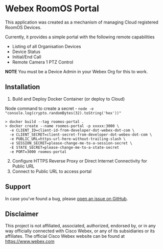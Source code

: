 # Webex RoomOS Portal

This application was created as a mechanism of managing Cloud registered RoomOS Devices. 

Currently, it provides a simple portal with the following remote capabilities
- Listing of all Organisation Devices
- Device Status
- Initial/End Call 
- Remote Camera 1 PTZ Control

**NOTE** You must be a Device Admin in your Webex Org for this to work.

## Installation

1. Build and Deploy Docker Container (or deploy to Cloud)

Node command to create a secret - `node -e "console.log(crypto.randomBytes(32).toString('hex'))"`

```
> docker build --tag roomos-portal .
> docker create --name roomos-portal -p xxxxx:3000 \
  -e CLIENT_ID=client-id-from-developer-dot-webex-dot-com \
  -e CLIENT_SECRET=client-secret-from-developer-dot-webex-dot-com \
  -e PUBLIC_URL=https-url-here-without-trailing-slash \
  -e SESSION_SECRET=please-change-me-to-a-session-secret \
  -E STATE_SECRET=please-change-me-to-a-state-secret
  -e PORT=3000 roomos-portal
```

2. Configure HTTPS Reverse Proxy or Direct Internet Connectivity for Public URL
3. Connect to Public URL to access portal

## Support

In case you've found a bug, please [open an issue on GitHub](../../issues).

## Disclaimer

This project is not affiliated, associated, authorized, endorsed by, or in any way officially connected with Cisco Webex,
or any of its subsidiaries or its affiliates. The official Cisco Webex website can be found at https://www.webex.com
